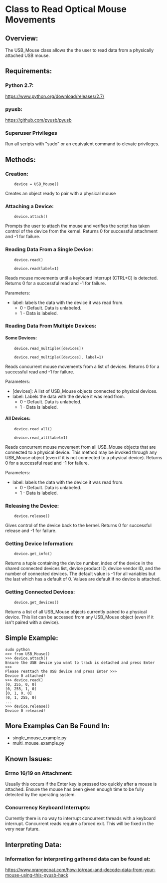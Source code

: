 # Class to Read Optical Mouse Movements

## Overview:
The USB_Mouse class allows the the user to read data from a
physically attached USB mouse. 

## Requirements:
###	Python 2.7:
https://www.python.org/download/releases/2.7/

###	pyusb:
https://github.com/pyusb/pyusb

###	Superuser Privileges
Run all scripts with "sudo" or an equivalent
command to elevate privileges. 

## Methods:
### 	Creation: 
```
	device = USB_Mouse()
```
Creates an object ready to pair with a physical mouse

###	Attaching a Device:
```
	device.attach()
```
Prompts the user to attach the mouse and verifies the
script has taken control of the device from the kernel.
Returns 0 for successful attachment and -1 for failure.

###	Reading Data From a Single Device:
```
	device.read()

	device.read(label=1)
```
Reads mouse movements until a keyboard interrupt (CTRL+C)
is detected.
Returns 0 for a successful read and -1 for failure.

Parameters: 
* label: labels the data with the device it was read from.
	* 0 - Default. Data is unlabeled.
	* 1 - Data is labeled.

### Reading Data From Multiple Devices:
#### Some Devices:
```
	device.read_multiple([devices]) 
					
	device.read_multiple([devices], label=1)
```
Reads concurrent mouse movements from a list of devices.
Returns 0 for a successful read and -1 for failure.

Parameters: 
* [devices]: A list of USB_Mouse objects connected to physical devices.
* label: Labels the data with the device it was read from.
	* 0 - Default. Data is unlabeled.
	* 1 - Data is labeled.

#### All Devices:

```
	device.read_all()
	
	device.read_all(label=1)
```
Reads concurrent mouse movement from all USB_Mouse objects that
are connected to a physical device. This method may be invoked 
through any USB_Mouse object (even if it is not connected to a
physical device).
Returns 0 for a successful read and -1 for failure.

Parameters: 
* label: labels the data with the device it was read from.
	* 0 - Default. Data is unlabeled.
	* 1 - Data is labeled.

###	Releasing the Device:
```
	device.release()
```
Gives control of the device back to the kernel. 
Returns 0 for successful release and -1 for failure.

### Getting Device Information:
```
	device.get_info()
```
Returns a tuple containing the device number, index of the device
in the shared connected devices list, device product ID,
device vendor ID, and the number of connected devices. The default
value is -1 for all variables but the last which has a default of 0.
Values are default if no device is attached.

### Getting Connected Devices:
```
	device.get_devices()
```
Returns a list of all USB_Mouse objects currently paired to a physical
device. This list can be accessed from any USB_Mouse object (even
if it isn't paired with a device).
			  
##	Simple Example:
``` 
sudo python 
>>> from USB_Mouse()
>>> device.attach()
Ensure the USB device you want to track is detached and press Enter >>>
Please reattach the USB device and press Enter >>>
Device 0 attached!
>>> device.read()
[0, 255, 0, 0]
[0, 255, 1, 0]
[0, 1, 0, 0]
[0, 1, 255, 0]
...
>>> device.release()
Device 0 released!
```

## More Examples Can Be Found In:
* single_mouse_example.py
* multi_mouse_example.py

## Known Issues:
### Errno 16/19 on Attachment:
Usually this occurs if the Enter key is pressed too quickly after a
mouse is attached. Ensure the mouse has been given enough time to 
be fully detected by the operating system.

### Concurrency Keyboard Interrupts:
Currently there is no way to interrupt concurrent threads with a keyboard interrupt.
Concurrent reads require a forced exit. This will be fixed in the very near future.

## Interpreting Data:
### Information for interpreting gathered data can be found at:
https://www.orangecoat.com/how-to/read-and-decode-data-from-your-mouse-using-this-pyusb-hack
